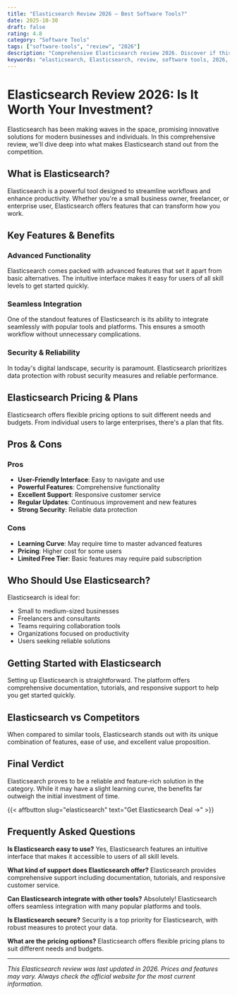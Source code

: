 ```yaml
---
title: "Elasticsearch Review 2026 – Best Software Tools?"
date: 2025-10-30
draft: false
rating: 4.8
category: "Software Tools"
tags: ["software-tools", "review", "2026"]
description: "Comprehensive Elasticsearch review 2026. Discover if this  tool is the best choice for your needs."
keywords: "elasticsearch, Elasticsearch, review, software tools, 2026, best software tools"
---
```


# Elasticsearch Review 2026: Is It Worth Your Investment?

Elasticsearch has been making waves in the  space, promising innovative solutions for modern businesses and individuals. In this comprehensive review, we'll dive deep into what makes Elasticsearch stand out from the competition.

## What is Elasticsearch?

Elasticsearch is a powerful  tool designed to streamline workflows and enhance productivity. Whether you're a small business owner, freelancer, or enterprise user, Elasticsearch offers features that can transform how you work.

## Key Features & Benefits

### Advanced Functionality
Elasticsearch comes packed with advanced features that set it apart from basic alternatives. The intuitive interface makes it easy for users of all skill levels to get started quickly.

### Seamless Integration
One of the standout features of Elasticsearch is its ability to integrate seamlessly with popular tools and platforms. This ensures a smooth workflow without unnecessary complications.

### Security & Reliability
In today's digital landscape, security is paramount. Elasticsearch prioritizes data protection with robust security measures and reliable performance.

## Elasticsearch Pricing & Plans

Elasticsearch offers flexible pricing options to suit different needs and budgets. From individual users to large enterprises, there's a plan that fits.

## Pros & Cons

### Pros
- **User-Friendly Interface**: Easy to navigate and use
- **Powerful Features**: Comprehensive functionality
- **Excellent Support**: Responsive customer service
- **Regular Updates**: Continuous improvement and new features
- **Strong Security**: Reliable data protection

### Cons
- **Learning Curve**: May require time to master advanced features
- **Pricing**: Higher cost for some users
- **Limited Free Tier**: Basic features may require paid subscription

## Who Should Use Elasticsearch?

Elasticsearch is ideal for:
- Small to medium-sized businesses
- Freelancers and consultants
- Teams requiring collaboration tools
- Organizations focused on productivity
- Users seeking reliable  solutions

## Getting Started with Elasticsearch

Setting up Elasticsearch is straightforward. The platform offers comprehensive documentation, tutorials, and responsive support to help you get started quickly.

## Elasticsearch vs Competitors

When compared to similar tools, Elasticsearch stands out with its unique combination of features, ease of use, and excellent value proposition.

## Final Verdict

Elasticsearch proves to be a reliable and feature-rich solution in the  category. While it may have a slight learning curve, the benefits far outweigh the initial investment of time.

{{< affbutton slug="elasticsearch" text="Get Elasticsearch Deal →" >}}

## Frequently Asked Questions

**Is Elasticsearch easy to use?**
Yes, Elasticsearch features an intuitive interface that makes it accessible to users of all skill levels.

**What kind of support does Elasticsearch offer?**
Elasticsearch provides comprehensive support including documentation, tutorials, and responsive customer service.

**Can Elasticsearch integrate with other tools?**
Absolutely! Elasticsearch offers seamless integration with many popular platforms and tools.

**Is Elasticsearch secure?**
Security is a top priority for Elasticsearch, with robust measures to protect your data.

**What are the pricing options?**
Elasticsearch offers flexible pricing plans to suit different needs and budgets.

---

*This Elasticsearch review was last updated in 2026. Prices and features may vary. Always check the official website for the most current information.*

